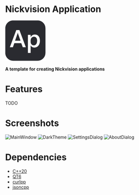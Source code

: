 # Nickvision Application
![icon](NickvisionApplication/Resources/icon.png)

 **A template for creating Nickvision applications**

# Features
TODO

# Screenshots
![MainWindow](https://user-images.githubusercontent.com/17648453/179667013-12d3bae0-b9f0-4e1a-a6ab-75d5e47accb8.png)
![DarkTheme](https://user-images.githubusercontent.com/17648453/179667022-35042fe2-f3c9-45e1-aa49-db7c2bbbc38d.png)
![SettingsDialog](https://user-images.githubusercontent.com/17648453/179667033-12d2a019-1ec4-4aeb-b25d-35a7723d8c7d.png)
![AboutDialog](https://user-images.githubusercontent.com/17648453/179667041-f5cdb24c-b45e-4a5a-b19b-26c314d8cc36.png)

# Dependencies
- [C++20](https://en.cppreference.com/w/cpp/20)
- [QT6](https://www.qt.io/product/qt6)
- [curlpp](http://www.curlpp.org/)
- [jsoncpp](https://github.com/open-source-parsers/jsoncpp)

